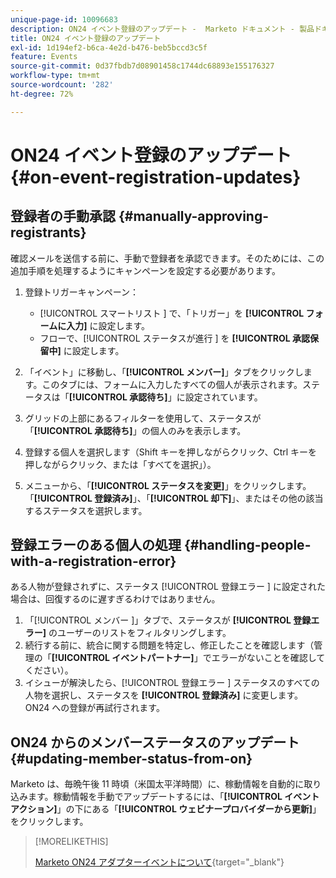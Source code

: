 ```yaml
---
unique-page-id: 10096683
description: ON24 イベント登録のアップデート -  Marketo ドキュメント - 製品ドキュメント
title: ON24 イベント登録のアップデート
exl-id: 1d194ef2-b6ca-4e2d-b476-beb5bccd3c5f
feature: Events
source-git-commit: 0d37fbdb7d08901458c1744dc68893e155176327
workflow-type: tm+mt
source-wordcount: '282'
ht-degree: 72%

---
```


# ON24 イベント登録のアップデート {#on-event-registration-updates}

## 登録者の手動承認 {#manually-approving-registrants}

確認メールを送信する前に、手動で登録者を承認できます。そのためには、この追加手順を処理するようにキャンペーンを設定する必要があります。

1. 登録トリガーキャンペーン：

   * [!UICONTROL  スマートリスト ] で、「トリガー」を **[!UICONTROL フォームに入力]** に設定します。
   * フローで、[!UICONTROL  ステータスが進行 ] を **[!UICONTROL 承認保留中]** に設定します。

1. 「イベント」に移動し、「**[!UICONTROL メンバー]**」タブをクリックします。このタブには、フォームに入力したすべての個人が表示されます。ステータスは「**[!UICONTROL 承認待ち]**」に設定されています。
1. グリッドの上部にあるフィルターを使用して、ステータスが「**[!UICONTROL 承認待ち]**」の個人のみを表示します。
1. 登録する個人を選択します（Shift キーを押しながらクリック、Ctrl キーを押しながらクリック、または「すべてを選択」）。
1. メニューから、「**[!UICONTROL ステータスを変更]**」をクリックします。「**[!UICONTROL 登録済み]**」、「**[!UICONTROL 却下]**」、またはその他の該当するステータスを選択します。

## 登録エラーのある個人の処理 {#handling-people-with-a-registration-error}

ある人物が登録されずに、ステータス [!UICONTROL  登録エラー ] に設定された場合は、回復するのに遅すぎるわけではありません。

1. 「[!UICONTROL  メンバー ]」タブで、ステータスが **[!UICONTROL 登録エラー]** のユーザーのリストをフィルタリングします。
1. 続行する前に、統合に関する問題を特定し、修正したことを確認します（管理の「**[!UICONTROL イベントパートナー]**」でエラーがないことを確認してください）。
1. イシューが解決したら、[!UICONTROL  登録エラー ] ステータスのすべての人物を選択し、ステータスを **[!UICONTROL 登録済み]** に変更します。 ON24 への登録が再試行されます。

## ON24 からのメンバーステータスのアップデート {#updating-member-status-from-on}

Marketo は、毎晩午後 11 時頃（米国太平洋時間）に、稼動情報を自動的に取り込みます。稼動情報を手動でアップデートするには、「**[!UICONTROL イベントアクション]**」の下にある「**[!UICONTROL ウェビナープロバイダーから更新]**」をクリックします。

>[!MORELIKETHIS]
>
>[Marketo ON24 アダプターイベントについて](/help/marketo/product-docs/demand-generation/events/create-an-event/create-an-event-with-the-marketo-on24-adapter/understanding-marketo-on24-adapter-events.md){target="_blank"}
